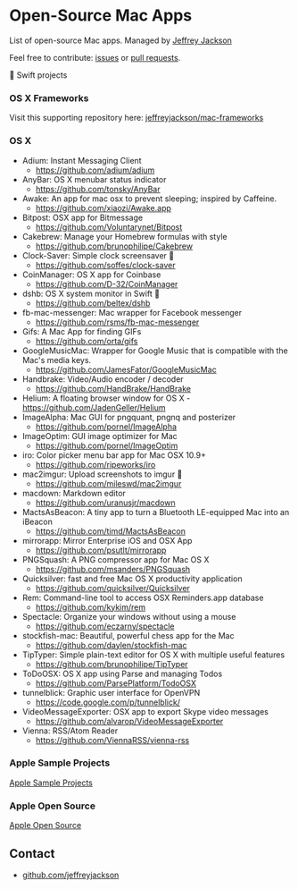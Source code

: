 # Open-Source Mac Apps

List of open-source Mac apps.  Managed by [Jeffrey Jackson](https://github.com/jeffreyjackson)

Feel free to contribute: [issues](https://github.com/jeffreyjackson/mac-apps/issues) or [pull requests](https://github.com/jeffreyjackson/mac-apps/pulls).
 
:large_orange_diamond: Swift projects

### OS X Frameworks

Visit this supporting repository here: [jeffreyjackson/mac-frameworks](https://github.com/jeffreyjackson/mac-frameworks)
 
### OS X
- Adium: Instant Messaging Client
  - https://github.com/adium/adium
- AnyBar: OS X menubar status indicator
  - https://github.com/tonsky/AnyBar
- Awake: An app for mac osx to prevent sleeping; inspired by Caffeine.
  - https://github.com/xiaozi/Awake.app
- Bitpost: OSX app for Bitmessage
  - https://github.com/Voluntarynet/Bitpost
- Cakebrew: Manage your Homebrew formulas with style
  - https://github.com/brunophilipe/Cakebrew
- Clock-Saver: Simple clock screensaver :large_orange_diamond:
  - https://github.com/soffes/clock-saver
- CoinManager: OS X app for Coinbase
  - https://github.com/D-32/CoinManager
- dshb: OS X system monitor in Swift :large_orange_diamond:
  - https://github.com/beltex/dshb
- fb-mac-messenger: Mac wrapper for Facebook messenger
  - https://github.com/rsms/fb-mac-messenger
- Gifs: A Mac App for finding GIFs
  - https://github.com/orta/gifs
- GoogleMusicMac: Wrapper for Google Music that is compatible with the Mac's media keys.
  - https://github.com/JamesFator/GoogleMusicMac
- Handbrake: Video/Audio encoder / decoder
  - https://github.com/HandBrake/HandBrake
- Helium: A floating browser window for OS X
  -https://github.com/JadenGeller/Helium
- ImageAlpha: Mac GUI for pngquant, pngnq and posterizer
  - https://github.com/pornel/ImageAlpha
- ImageOptim: GUI image optimizer for Mac
  - https://github.com/pornel/ImageOptim
- iro: Color picker menu bar app for Mac OSX 10.9+
  - https://github.com/ripeworks/iro
- mac2imgur: Upload screenshots to imgur :large_orange_diamond:
  - https://github.com/mileswd/mac2imgur
- macdown: Markdown editor
  - https://github.com/uranusjr/macdown
- MactsAsBeacon: A tiny app to turn a Bluetooth LE-equipped Mac into an iBeacon
  - https://github.com/timd/MactsAsBeacon
- mirrorapp: Mirror Enterprise iOS and OSX App
  - https://github.com/psutlt/mirrorapp
- PNGSquash: A PNG compressor app for Mac OS X
  - https://github.com/msanders/PNGSquash
- Quicksilver: fast and free Mac OS X productivity application
  - https://github.com/quicksilver/Quicksilver
- Rem: Command-line tool to access OSX Reminders.app database
  - https://github.com/kykim/rem
- Spectacle: Organize your windows without using a mouse
  - https://github.com/eczarny/spectacle
- stockfish-mac: Beautiful, powerful chess app for the Mac
  - https://github.com/daylen/stockfish-mac
- TipTyper: Simple plain-text editor for OS X with multiple useful features
  - https://github.com/brunophilipe/TipTyper
- ToDoOSX: OS X app using Parse and managing Todos
  - https://github.com/ParsePlatform/TodoOSX
- tunnelblick: Graphic user interface for OpenVPN 
  - https://code.google.com/p/tunnelblick/
- VideoMessageExporter: OSX app to export Skype video messages
  - https://github.com/alvarop/VideoMessageExporter
- Vienna: RSS/Atom Reader
  - https://github.com/ViennaRSS/vienna-rss

### Apple Sample Projects
[Apple Sample Projects](https://developer.apple.com/library/mac/navigation/#section=Resource%20Types&topic=Sample%20Code)

### Apple Open Source
[Apple Open Source](http://www.opensource.apple.com/)

## Contact

- [github.com/jeffreyjackson](https://github.com/jeffreyjackson)
